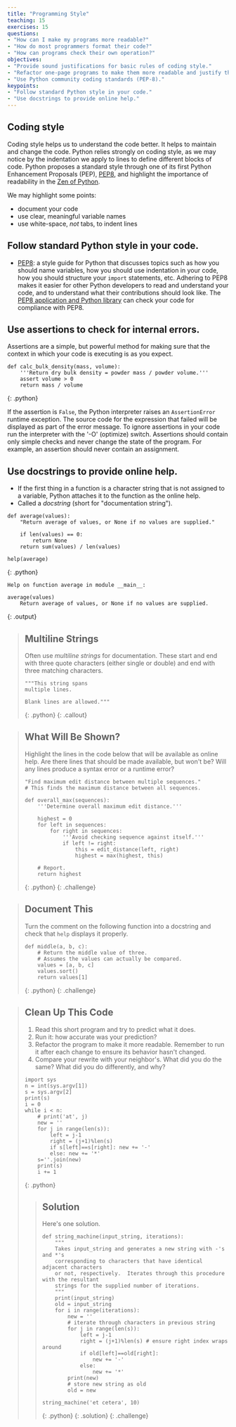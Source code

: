 ```yaml
---
title: "Programming Style"
teaching: 15
exercises: 15
questions:
- "How can I make my programs more readable?"
- "How do most programmers format their code?"
- "How can programs check their own operation?"
objectives:
- "Provide sound justifications for basic rules of coding style."
- "Refactor one-page programs to make them more readable and justify the changes."
- "Use Python community coding standards (PEP-8)."
keypoints:
- "Follow standard Python style in your code."
- "Use docstrings to provide online help."
---
```


## Coding style

Coding style helps us to understand the code better. It helps to maintain and change the code.
Python relies strongly on coding style, as we may notice by the indentation we apply to lines to define different blocks of code.
Python proposes a standard style through one of its first Python Enhancement Proposals (PEP), [PEP8](https://www.python.org/dev/peps/pep-0008), and highlight the importance of readability in the [Zen of Python](https://www.python.org/dev/peps/pep-0020).

We may highlight some points:
*   document your code
*   use clear, meaningful variable names
*   use white-space, *not* tabs, to indent lines


## Follow standard Python style in your code.

*   [PEP8](https://www.python.org/dev/peps/pep-0008):
    a style guide for Python that discusses topics such as how you should name variables,
    how you should use indentation in your code,
    how you should structure your `import` statements,
    etc.
    Adhering to PEP8 makes it easier for other Python developers to read and understand your code,
    and to understand what their contributions should look like.
    The [PEP8 application and Python library](https://pypi.python.org/pypi/pep8)
    can check your code for compliance with PEP8.

## Use assertions to check for internal errors.

Assertions are a simple, but powerful method for making sure that the context in which your code is executing is as you expect.

~~~
def calc_bulk_density(mass, volume):
    '''Return dry bulk density = powder mass / powder volume.'''
    assert volume > 0
    return mass / volume
~~~
{: .python}

If the assertion is `False`, the Python interpreter raises an `AssertionError` runtime exception. The source code for the expression that failed will be displayed as part of the error message. To ignore assertions in your code run the interpreter with the '-O' (optimize) switch. Assertions should contain only simple checks and never change the state of the program. For example, an assertion should never contain an assignment.

## Use docstrings to provide online help.

*   If the first thing in a function is a character string
    that is not assigned to a variable,
    Python attaches it to the function as the online help.
*   Called a *docstring* (short for "documentation string").

~~~
def average(values):
    "Return average of values, or None if no values are supplied."

    if len(values) == 0:
        return None
    return sum(values) / len(values)

help(average)
~~~
{: .python}
~~~
Help on function average in module __main__:

average(values)
    Return average of values, or None if no values are supplied.
~~~
{: .output}

> ## Multiline Strings
>
> Often use *multiline strings* for documentation.
> These start and end with three quote characters (either single or double)
> and end with three matching characters.
>
> ~~~
> """This string spans
> multiple lines.
>
> Blank lines are allowed."""
> ~~~
> {: .python}
{: .callout}

> ## What Will Be Shown?
>
> Highlight the lines in the code below that will be available as online help.
> Are there lines that should be made available, but won't be?
> Will any lines produce a syntax error or a runtime error?
>
> ~~~
> "Find maximum edit distance between multiple sequences."
> # This finds the maximum distance between all sequences.
>
> def overall_max(sequences):
>     '''Determine overall maximum edit distance.'''
>
>     highest = 0
>     for left in sequences:
>         for right in sequences:
>             '''Avoid checking sequence against itself.'''
>             if left != right:
>                 this = edit_distance(left, right)
>                 highest = max(highest, this)
>
>     # Report.
>     return highest
> ~~~
> {: .python}
{: .challenge}

> ## Document This
>
> Turn the comment on the following function into a docstring
> and check that `help` displays it properly.
>
> ~~~
> def middle(a, b, c):
>     # Return the middle value of three.
>     # Assumes the values can actually be compared.
>     values = [a, b, c]
>     values.sort()
>     return values[1]
> ~~~
> {: .python}
{: .challenge}

> ## Clean Up This Code
>
> 1. Read this short program and try to predict what it does.
> 2. Run it: how accurate was your prediction?
> 3. Refactor the program to make it more readable.
>    Remember to run it after each change to ensure its behavior hasn't changed.
> 4. Compare your rewrite with your neighbor's.
>    What did you do the same?
>    What did you do differently, and why?
>
> ~~~
> import sys
> n = int(sys.argv[1])
> s = sys.argv[2]
> print(s)
> i = 0
> while i < n:
>     # print('at', j)
>     new = ''
>     for j in range(len(s)):
>         left = j-1
>         right = (j+1)%len(s)
>         if s[left]==s[right]: new += '-'
>         else: new += '*'
>     s=''.join(new)
>     print(s)
>     i += 1
> ~~~
> {: .python}
>
> > ## Solution
> >
> > Here's one solution.
> >
> > ~~~
> > def string_machine(input_string, iterations):
> >     """
> >     Takes input_string and generates a new string with -'s and *'s
> >     corresponding to characters that have identical adjacent characters
> >     or not, respectively.  Iterates through this procedure with the resultant
> >     strings for the supplied number of iterations.
> >     """
> >     print(input_string)
> >     old = input_string
> >     for i in range(iterations):
> >         new = ''
> >         # iterate through characters in previous string
> >         for j in range(len(s)):
> >             left = j-1
> >             right = (j+1)%len(s) # ensure right index wraps around
> >             if old[left]==old[right]:
> >                 new += '-'
> >             else:
> >                 new += '*'
> >         print(new)
> >         # store new string as old
> >         old = new
> >
> > string_machine('et cetera', 10)
> > ~~~
> > {: .python}
> {: .solution}
{: .challenge}
